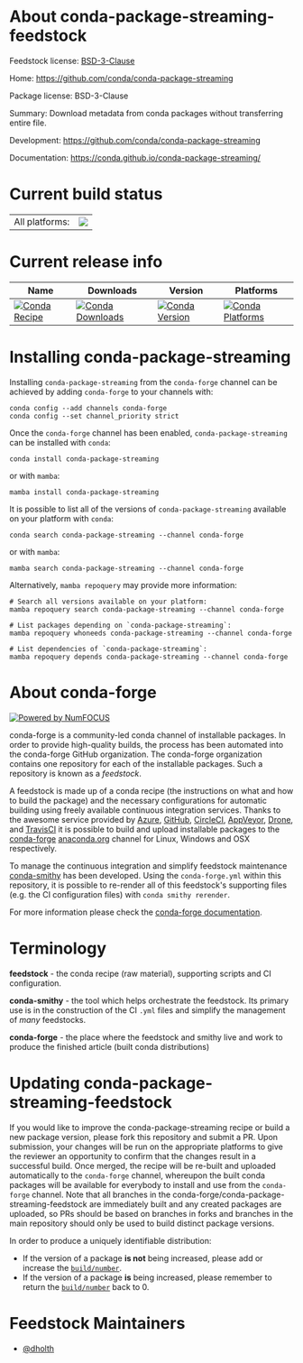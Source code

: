 About conda-package-streaming-feedstock
=======================================

Feedstock license: [BSD-3-Clause](https://github.com/conda-forge/conda-package-streaming-feedstock/blob/main/LICENSE.txt)

Home: https://github.com/conda/conda-package-streaming

Package license: BSD-3-Clause

Summary: Download metadata from conda packages without transferring entire file.

Development: https://github.com/conda/conda-package-streaming

Documentation: https://conda.github.io/conda-package-streaming/

Current build status
====================


<table><tr><td>All platforms:</td>
    <td>
      <a href="https://dev.azure.com/conda-forge/feedstock-builds/_build/latest?definitionId=16643&branchName=main">
        <img src="https://dev.azure.com/conda-forge/feedstock-builds/_apis/build/status/conda-package-streaming-feedstock?branchName=main">
      </a>
    </td>
  </tr>
</table>

Current release info
====================

| Name | Downloads | Version | Platforms |
| --- | --- | --- | --- |
| [![Conda Recipe](https://img.shields.io/badge/recipe-conda--package--streaming-green.svg)](https://anaconda.org/conda-forge/conda-package-streaming) | [![Conda Downloads](https://img.shields.io/conda/dn/conda-forge/conda-package-streaming.svg)](https://anaconda.org/conda-forge/conda-package-streaming) | [![Conda Version](https://img.shields.io/conda/vn/conda-forge/conda-package-streaming.svg)](https://anaconda.org/conda-forge/conda-package-streaming) | [![Conda Platforms](https://img.shields.io/conda/pn/conda-forge/conda-package-streaming.svg)](https://anaconda.org/conda-forge/conda-package-streaming) |

Installing conda-package-streaming
==================================

Installing `conda-package-streaming` from the `conda-forge` channel can be achieved by adding `conda-forge` to your channels with:

```
conda config --add channels conda-forge
conda config --set channel_priority strict
```

Once the `conda-forge` channel has been enabled, `conda-package-streaming` can be installed with `conda`:

```
conda install conda-package-streaming
```

or with `mamba`:

```
mamba install conda-package-streaming
```

It is possible to list all of the versions of `conda-package-streaming` available on your platform with `conda`:

```
conda search conda-package-streaming --channel conda-forge
```

or with `mamba`:

```
mamba search conda-package-streaming --channel conda-forge
```

Alternatively, `mamba repoquery` may provide more information:

```
# Search all versions available on your platform:
mamba repoquery search conda-package-streaming --channel conda-forge

# List packages depending on `conda-package-streaming`:
mamba repoquery whoneeds conda-package-streaming --channel conda-forge

# List dependencies of `conda-package-streaming`:
mamba repoquery depends conda-package-streaming --channel conda-forge
```


About conda-forge
=================

[![Powered by
NumFOCUS](https://img.shields.io/badge/powered%20by-NumFOCUS-orange.svg?style=flat&colorA=E1523D&colorB=007D8A)](https://numfocus.org)

conda-forge is a community-led conda channel of installable packages.
In order to provide high-quality builds, the process has been automated into the
conda-forge GitHub organization. The conda-forge organization contains one repository
for each of the installable packages. Such a repository is known as a *feedstock*.

A feedstock is made up of a conda recipe (the instructions on what and how to build
the package) and the necessary configurations for automatic building using freely
available continuous integration services. Thanks to the awesome service provided by
[Azure](https://azure.microsoft.com/en-us/services/devops/), [GitHub](https://github.com/),
[CircleCI](https://circleci.com/), [AppVeyor](https://www.appveyor.com/),
[Drone](https://cloud.drone.io/welcome), and [TravisCI](https://travis-ci.com/)
it is possible to build and upload installable packages to the
[conda-forge](https://anaconda.org/conda-forge) [anaconda.org](https://anaconda.org/)
channel for Linux, Windows and OSX respectively.

To manage the continuous integration and simplify feedstock maintenance
[conda-smithy](https://github.com/conda-forge/conda-smithy) has been developed.
Using the ``conda-forge.yml`` within this repository, it is possible to re-render all of
this feedstock's supporting files (e.g. the CI configuration files) with ``conda smithy rerender``.

For more information please check the [conda-forge documentation](https://conda-forge.org/docs/).

Terminology
===========

**feedstock** - the conda recipe (raw material), supporting scripts and CI configuration.

**conda-smithy** - the tool which helps orchestrate the feedstock.
                   Its primary use is in the construction of the CI ``.yml`` files
                   and simplify the management of *many* feedstocks.

**conda-forge** - the place where the feedstock and smithy live and work to
                  produce the finished article (built conda distributions)


Updating conda-package-streaming-feedstock
==========================================

If you would like to improve the conda-package-streaming recipe or build a new
package version, please fork this repository and submit a PR. Upon submission,
your changes will be run on the appropriate platforms to give the reviewer an
opportunity to confirm that the changes result in a successful build. Once
merged, the recipe will be re-built and uploaded automatically to the
`conda-forge` channel, whereupon the built conda packages will be available for
everybody to install and use from the `conda-forge` channel.
Note that all branches in the conda-forge/conda-package-streaming-feedstock are
immediately built and any created packages are uploaded, so PRs should be based
on branches in forks and branches in the main repository should only be used to
build distinct package versions.

In order to produce a uniquely identifiable distribution:
 * If the version of a package **is not** being increased, please add or increase
   the [``build/number``](https://docs.conda.io/projects/conda-build/en/latest/resources/define-metadata.html#build-number-and-string).
 * If the version of a package **is** being increased, please remember to return
   the [``build/number``](https://docs.conda.io/projects/conda-build/en/latest/resources/define-metadata.html#build-number-and-string)
   back to 0.

Feedstock Maintainers
=====================

* [@dholth](https://github.com/dholth/)

